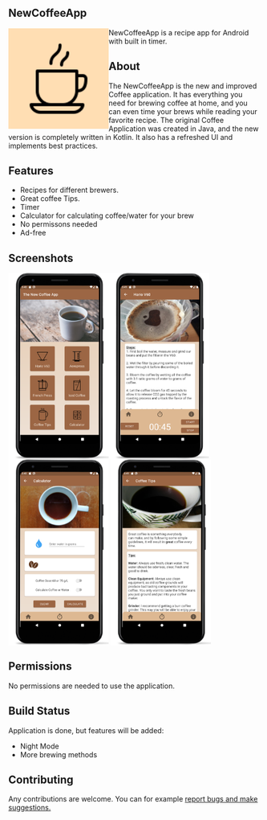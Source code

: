 ## NewCoffeeApp
[<img src="/app/src/main/ic_launcher-playstore.png" align="left" width="200">](/app/src/main/ic_launcher-playstore.png)

NewCoffeeApp is a recipe app for Android with built in timer.

## About
The NewCoffeeApp is the new and improved Coffee application. It has everything you need for brewing coffee at home, and you can even time your brews while reading your favorite recipe. 
The original Coffee Application was created in Java, and the new version is completely written in Kotlin. It also has a refreshed UI and implements best practices. 

## Features
- Recipes for different brewers.
- Great coffee Tips.
- Timer
- Calculator for calculating coffee/water for your brew
- No permissons needed
- Ad-free

## Screenshots

[<img src="/app/src/main/res/readme/Screenshot_main.png" align="left" width="200">](/app/src/main/res/readme/Screenshot_menu.png)
[<img src="/app/src/main/res/readme/Screenshot_V60.png" align="center" width="200">](/app/src/main/res/readme/Screenshot_V60.png)
[<img src="/app/src/main/res/readme/Screenshot_calculator.png" align="center" width="200">](/app/src/main/res/readme/Screenshot_calculator.png)
[<img src="/app/src/main/res/readme/Screenshot_tips.png" align="center" width="200">](/app/src/main/res/readme/Screenshot_tips.png)


## Permissions
No permissions are needed to use the application.

## Build Status
Application is done, but features will be added:
- Night Mode
- More brewing methods

## Contributing
Any contributions are welcome. You can for example [report bugs and make suggestions.](https://github.com/kasanderh/NewCoffeeApp/issues)
